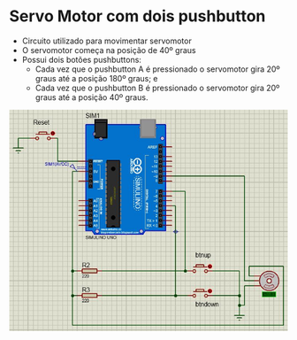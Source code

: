 # Servo Motor com dois pushbutton

* Circuito utilizado para movimentar servomotor
* O servomotor começa na posição de 40º graus
* Possui dois botões pushbuttons:
	* Cada vez que o pushbutton A é pressionado o servomotor gira 20º graus até a posição 180º graus; e
	* Cada vez que o pushbutton B é pressionado o servomotor gira 20º graus até a posição 40º graus.

![](./Tarefa-bonus-servomotor-v3a.jpg)
  

<!--
By Alisson Cavalcante e Silva
16/09/2018
-->
